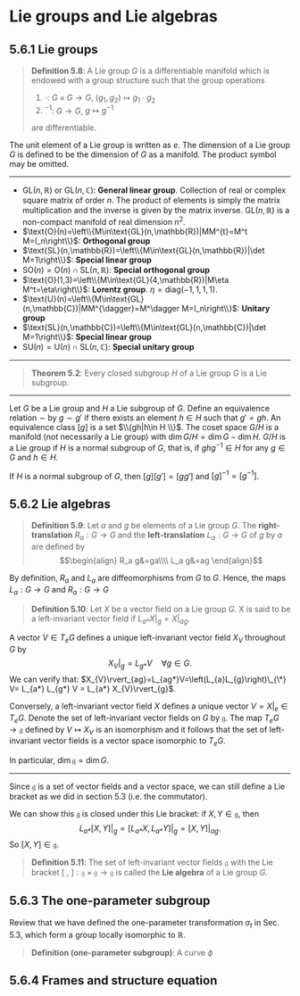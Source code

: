 # Lie groups and Lie algebras

## 5.6.1 Lie groups
>**Definition 5.8**: A Lie group $G$ is a differentiable manifold which is endowed with a group structure such that the group operations
>1. $\cdot$: $G\times G\to G$, $(g_1, g_2)\mapsto g_1\cdot g_2$
>2. $^{-1}$: $G\to G$, $g\mapsto g^{-1}$
>
>are differentiable.

The unit element of a Lie group is written as $e$. The dimension of a Lie group $G$ is defined to be the dimension of $G$ as a manifold. The product symbol may be omitted.

---
- $\text{GL}(n,\mathbb{R})$ or $\text{GL}(n,\mathbb{C})$: **General linear group**. Collection of real or complex square matrix of order $n$. The product of elements is simply the matrix multiplication and the inverse is given by the matrix inverse. $\text{GL}(n,\mathbb{R})$ is a non-compact manifold of real dimension $n^2$.
- $\text{O}(n)=\left\\{M\in\text{GL}(n,\mathbb{R})|MM^{t}=M^t M=I_n\right\\}$: **Orthogonal group**
- $\text{SL}(n,\mathbb{R})=\left\\{M\in\text{GL}(n,\mathbb{R})|\det M=1\right\\}$: **Special linear group**
- $\text{SO}(n)=\text{O}(n)\cap\text{SL}(n,\mathbb{R})$: **Special orthogonal group**
- $\text{O}(1,3)=\left\\{M\in\text{GL}(4,\mathbb{R})|M\eta M^t=\eta\right\\}$: **Lorentz group**. $\eta=\text{diag}(-1,1,1,1)$.
- $\text{U}(n)=\left\\{M\in\text{GL}(n,\mathbb{C})|MM^{\dagger}=M^\dagger M=I_n\right\\}$: **Unitary group**
- $\text{SL}(n,\mathbb{C})=\left\\{M\in\text{GL}(n,\mathbb{C})|\det M=1\right\\}$: **Special linear group**
- $\text{SU}(n)=\text{U}(n)\cap\text{SL}(n,\mathbb{C})$: **Special unitary group**

---
>**Theorem 5.2**: Every closed subgroup $H$ of a Lie group $G$ is a Lie subgroup.

---
Let $G$ be a Lie group and $H$ a Lie subgroup of $G$. Define an equivalence relation $\sim$ by $g\sim g'$ if there exists an element $h\in H$ such that $g' = gh$. An equivalence class $[g]$ is a set $\\{gh|h\in H \\}$. The coset space $G/H$ is a manifold (not necessarily a Lie group) with $\dim G/H = \dim G − \dim H$. $G/H$ is a Lie group if $H$ is a normal subgroup of $G$, that is, if $ghg^{−1} \in H$ for any $g \in G$ and $h \in H$.

If $H$ is a normal subgroup of $G$, then $[g][g']=[gg']$ and $[g]^{-1}=[g^{-1}]$.


## 5.6.2 Lie algebras
>**Definition 5.9**: Let $a$ and $g$ be elements of a Lie group $G$. The **right-translation** $R_a:G\to G$ and the **left-translation** $L_a:G\to G$ of $g$ by $a$ are defined by
$$\begin{align}
    R_a g&=ga\\\\
    L_a g&=ag
\end{align}$$

By definition, $R_a$ and $L_a$ are diffeomorphisms from $G$ to $G$. Hence, the maps $L_a:G\to G$ and $R_a:G\to G$

>**Definition 5.10**: Let $X$ be a vector field on a Lie group $G$. X is said to be a left-invariant vector field if  $L_{a*}X\rvert_{g}=X\rvert_{ag}$.

A vector $V\in T_e G$ defines a unique left-invariant vector field $X_V$ throughout $G$ by
$$X_V\rvert_{g}=L_{g*}V\quad \forall g\in G.$$
We can verify that: $X_{V}\rvert_{ag}=L_{ag*}V=\left(L_{a}L_{g}\right)\_{\*} V= L_{a*} L_{g*} V = L_{a*} X_{V}\rvert_{g}$. 

Conversely, a left-invariant vector field $X$ defines a unique vector $V = X|_e ∈ T_e G$. 
Denote the set of left-invariant vector fields on $G$ by $\mathfrak{g}$. The map $T_e G\to \mathfrak{g}$ defined by $V \mapsto X_V$ is an isomorphism and it follows that the set of left-invariant vector fields is a vector space isomorphic to $T_eG$. 

In particular, $\dim \mathfrak{g} = \dim G$.

---
Since $\mathfrak{g}$ is a set of vector fields and a vector space, we can still define a Lie bracket as we did in section 5.3 (i.e. the commutator).

We can show this $\mathfrak{g}$ is closed under this Lie bracket: if $X,Y\in\mathfrak{g}$, then
$$L_{a*}[X,Y]\rvert_{g}=[L_{a*}X,L_{a*}Y]\rvert_{g}=[X,Y]\rvert_{ag}.$$
So $[X,Y]\in\mathfrak{g}$.
> **Definition 5.11**: The set of left-invariant vector fields $\mathfrak{g}$ with the Lie bracket $[\ ,\ ]:\mathfrak{g}\times\mathfrak{g}\to \mathfrak{g}$ is called the **Lie algebra** of a Lie group $G$.
## 5.6.3 The one-parameter subgroup

Review that we have defined the one-parameter transformation $\sigma_t$ in Sec. 5.3, which form a group locally isomorphic to $\mathbb{R}$.

>**Definition (one-parameter subgroup)**: A curve $\phi$

## 5.6.4 Frames and structure equation


